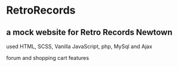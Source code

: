 # RetroRecords

## a mock website for Retro Records Newtown

used HTML, SCSS, Vanilla JavaScript, php, MySql and Ajax

forum and shopping cart features
